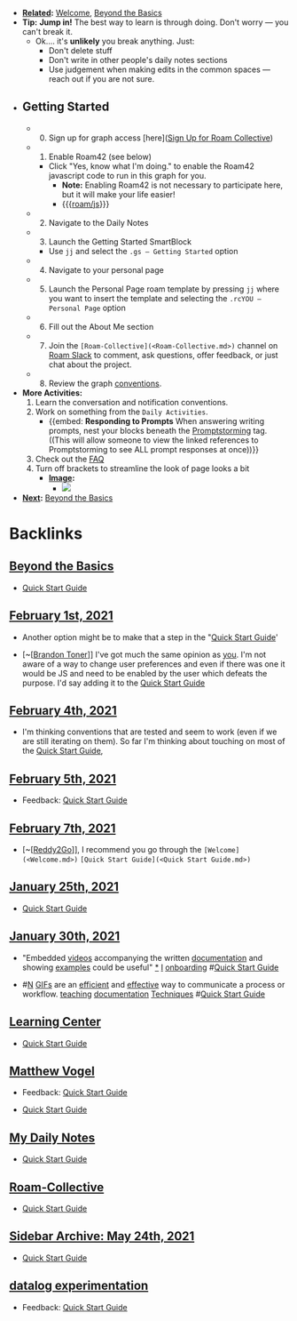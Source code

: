 - **[Related](<Related.md>):** [Welcome](<Welcome.md>), [Beyond the Basics](<Beyond the Basics.md>)
- **Tip:**  __Jump in!__ The best way to learn is through doing. Don't worry — you can't break it.
    - Ok.... it's __unlikely__ you break anything. Just:
        - Don't delete stuff
        - Don't write in other people's daily notes sections
        - Use judgement when making edits in the common spaces — reach out if you are not sure.
- ## Getting Started
    - 0. Sign up for graph access [here]([Sign Up for Roam Collective](<Sign Up for Roam Collective.md>))
    - 1. Enable Roam42 (see below)
        - Click "Yes, know what I'm doing." to enable the Roam42 javascript code to run in this graph for you.
            - **Note:** Enabling Roam42 is not necessary to participate here, but it will make your life easier!
            - {{{[roam/js](<roam/js.md>)}}}
    - 2. Navigate to the Daily Notes
    - 3. Launch the Getting Started SmartBlock 
        - Use `jj` and select the `.gs — Getting Started` option
    - 4. Navigate to your personal page
    - 5. Launch the Personal Page roam template by pressing `jj` where you want to insert the template and selecting the `.rcYOU — Personal Page` option
    - 6. Fill out the About Me section
    - 7. Join the `[Roam-Collective](<Roam-Collective.md>)` channel on [Roam Slack](<Roam Slack.md>) to comment, ask questions, offer feedback, or just chat about the project.
    - 8. Review the graph [conventions]([Conventions](<Conventions.md>)). 
- **More Activities:**
    1. Learn the conversation and notification conventions.
    2. Work on something from the `Daily Activities`.
        - {{embed: **Responding to Prompts**
When answering writing prompts, nest your blocks beneath the [Promptstorming](<Promptstorming.md>) tag. ((This will allow someone to view the linked references to Promptstorming to see ALL prompt responses at once))}}
    3. Check out the [FAQ](<FAQ.md>)
    4. Turn off brackets to streamline the look of page looks a bit
        - **[Image](<Image.md>):**
            - ![](https://firebasestorage.googleapis.com/v0/b/firescript-577a2.appspot.com/o/imgs%2Fapp%2FRoam-Collective%2FXsnU1mv_dy.png?alt=media&token=63269f48-46bd-4f82-ad37-dfe19277e68d)
- **[Next](<Next.md>):** [Beyond the Basics](<Beyond the Basics.md>)

# Backlinks
## [Beyond the Basics](<Beyond the Basics.md>)
- [Quick Start Guide](<Quick Start Guide.md>)

## [February 1st, 2021](<February 1st, 2021.md>)
- Another option might be to make that a step in the "[Quick Start Guide](<Quick Start Guide.md>)'

- [~[[Brandon Toner](<~[[Brandon Toner.md>)]] I've got much the same opinion as [you](((kf11cjKz3))). I'm not aware of a way to change user preferences and even if there was one it would be JS and need to be enabled by the user which defeats the purpose. I'd say adding it to the [Quick Start Guide](<Quick Start Guide.md>)

## [February 4th, 2021](<February 4th, 2021.md>)
- I'm thinking conventions that are tested and seem to work (even if we are still iterating on them). So far I'm thinking about touching on most of the [Quick Start Guide](<Quick Start Guide.md>),

## [February 5th, 2021](<February 5th, 2021.md>)
- Feedback: [Quick Start Guide](<Quick Start Guide.md>)

## [February 7th, 2021](<February 7th, 2021.md>)
- [~[[Reddy2Go](<~[[Reddy2Go.md>)]], I recommend you go through the `[Welcome](<Welcome.md>)` `[Quick Start Guide](<Quick Start Guide.md>)`

## [January 25th, 2021](<January 25th, 2021.md>)
- [Quick Start Guide](<Quick Start Guide.md>)

## [January 30th, 2021](<January 30th, 2021.md>)
- "Embedded [videos](<videos.md>) accompanying the written [documentation](<documentation.md>) and showing [examples](<examples.md>) could be useful" [*](((nwqDQY2hP))) [I](<I.md>) [onboarding](<onboarding.md>) #[Quick Start Guide](<Quick Start Guide.md>)

- #[N](<N.md>) [GIFs](<GIFs.md>) are an [efficient](<efficient.md>) and [effective](<effective.md>) way to communicate a process or workflow. [teaching](<teaching.md>) [documentation](<documentation.md>) [Techniques](<Techniques.md>) #[Quick Start Guide](<Quick Start Guide.md>)

## [Learning Center](<Learning Center.md>)
- [Quick Start Guide](<Quick Start Guide.md>)

## [Matthew Vogel](<Matthew Vogel.md>)
- Feedback: [Quick Start Guide](<Quick Start Guide.md>)

- [Quick Start Guide](<Quick Start Guide.md>)

## [My Daily Notes](<My Daily Notes.md>)
- [Quick Start Guide](<Quick Start Guide.md>)

## [Roam-Collective](<Roam-Collective.md>)
- [Quick Start Guide](<Quick Start Guide.md>)

## [Sidebar Archive: May 24th, 2021](<Sidebar Archive: May 24th, 2021.md>)
- [Quick Start Guide](<Quick Start Guide.md>)

## [datalog experimentation](<datalog experimentation.md>)
- Feedback: [Quick Start Guide](<Quick Start Guide.md>)

